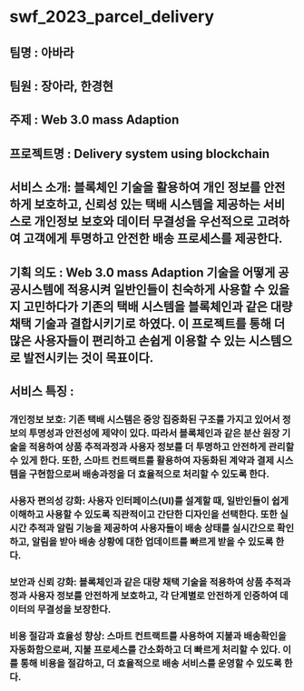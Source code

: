 # swf_2023_parcel_delivery
## 팀명 : 아바라 

## 팀원 : 장아라, 한경현 

## 주제 : Web 3.0 mass Adaption 

## 프로젝트명 : Delivery system using blockchain 

## 서비스 소개: 블록체인 기술을 활용하여 개인 정보를 안전하게 보호하고, 신뢰성 있는 택배 시스템을 제공하는 서비스로 개인정보 보호와 데이터 무결성을 우선적으로 고려하여 고객에게 투명하고 안전한 배송 프로세스를 제공한다. 

## 기획 의도 : Web 3.0 mass Adaption 기술을 어떻게 공공시스템에 적용시켜 일반인들이 친숙하게 사용할 수 있을지 고민하다가 기존의 택배 시스템을 블록체인과 같은 대량 채택 기술과 결합시키기로 하였다. 이 프로젝트를 통해 더 많은 사용자들이 편리하고 손쉽게 이용할 수 있는 시스템으로 발전시키는 것이 목표이다. 

## 서비스 특징 :  

 ### 개인정보 보호: 기존 택배 시스템은 중앙 집중화된 구조를 가지고 있어서 정보의 투명성과 안전성에 제약이 있다. 따라서 블록체인과 같은 분산 원장 기술을 적용하여 상품 추적과정과 사용자 정보를 더 투명하고 안전하게 관리할 수 있게 한다. 또한, 스마트 컨트랙트를 활용하여 자동화된 계약과 결제 시스템을 구현함으로써 배송과정을 더 효율적으로 처리할 수 있도록 한다. 

 ### 사용자 편의성 강화: 사용자 인터페이스(UI)를 설계할 때, 일반인들이 쉽게 이해하고 사용할 수 있도록 직관적이고 간단한 디자인을 선택한다. 또한 실시간 추적과 알림 기능을 제공하여 사용자들이 배송 상태를 실시간으로 확인하고, 알림을 받아 배송 상황에 대한 업데이트를 빠르게 받을 수 있도록 한다. 

 

 ### 보안과 신뢰 강화: 블록체인과 같은 대량 채택 기술을 적용하여 상품 추적과정과 사용자 정보를 안전하게 보호하고, 각 단계별로 안전하게 인증하여 데이터의 무결성을 보장한다. 


 ### 비용 절감과 효율성 향상: 스마트 컨트랙트를 사용하여 지불과 배송확인을 자동화함으로써, 지불 프로세스를 간소화하고 더 빠르게 처리할 수 있다. 이를 통해 비용을 절감하고, 더 효율적으로 배송 서비스를 운영할 수 있도록 한다.  
